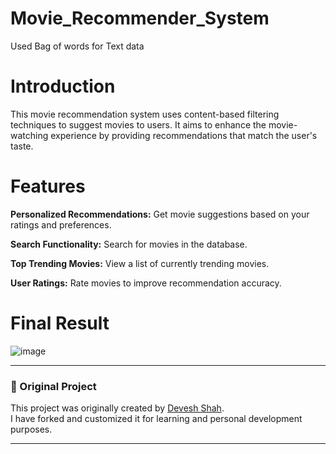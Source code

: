 # Movie_Recommender_System
Used Bag of words for Text data 

# Introduction
This movie recommendation system uses content-based filtering techniques to suggest movies to users. It aims to enhance the movie-watching experience by providing recommendations that match the user's taste.

# Features
**Personalized Recommendations:** Get movie suggestions based on your ratings and preferences.

**Search Functionality:** Search for movies in the database.

**Top Trending Movies:** View a list of currently trending movies.

**User Ratings:** Rate movies to improve recommendation accuracy.

# Final Result
![image](https://github.com/DEVESH-SHAH/Movie_Recommender_System/assets/105813279/444ed846-1cd3-4351-8293-50a5912be243)

---

### 🔗 Original Project  
This project was originally created by [Devesh Shah](https://github.com/DEVESH-SHAH/Movie_Recommender_System).  
I have forked and customized it for learning and personal development purposes.

---
